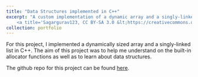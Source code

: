 ```yaml
---
title: "Data Structures implemented in C++"
excerpt: "A custom implementation of a dynamic array and a singly-linked list.
    <a title='Sagargurav123, CC BY-SA 3.0 &lt;https://creativecommons.org/licenses/by-sa/3.0&gt;, via Wikimedia Commons' href='https://commons.wikimedia.org/wiki/File:Static_and_dynamic_data_structure.jpg'><img width='512' alt='Static and dynamic data structure' src='https://upload.wikimedia.org/wikipedia/commons/thumb/a/a9/Static_and_dynamic_data_structure.jpg/512px-Static_and_dynamic_data_structure.jpg'></a>"
collection: portfolio
---
```


For this project, I implemented a dynamically sized array and a singly-linked list in C++. The aim of this project was to help me understand on the built-in allocator functions as well as to learn about data structures.

The github repo for this project can be found [here](https://github.com/pieter07/DataStructuresCpp).
